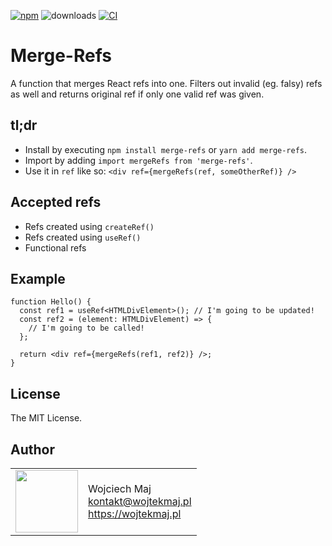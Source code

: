 [![npm](https://img.shields.io/npm/v/merge-refs.svg)](https://www.npmjs.com/package/merge-refs) ![downloads](https://img.shields.io/npm/dt/merge-refs.svg) [![CI](https://github.com/wojtekmaj/merge-refs/workflows/CI/badge.svg)](https://github.com/wojtekmaj/merge-refs/actions)

# Merge-Refs

A function that merges React refs into one. Filters out invalid (eg. falsy) refs as well and returns original ref if only one valid ref was given.

## tl;dr

- Install by executing `npm install merge-refs` or `yarn add merge-refs`.
- Import by adding `import mergeRefs from 'merge-refs'`.
- Use it in `ref` like so: `<div ref={mergeRefs(ref, someOtherRef)} />`

## Accepted refs

- Refs created using `createRef()`
- Refs created using `useRef()`
- Functional refs

## Example

```tsx
function Hello() {
  const ref1 = useRef<HTMLDivElement>(); // I'm going to be updated!
  const ref2 = (element: HTMLDivElement) => {
    // I'm going to be called!
  };

  return <div ref={mergeRefs(ref1, ref2)} />;
}
```

## License

The MIT License.

## Author

<table>
  <tr>
    <td>
      <img src="https://github.com/wojtekmaj.png?s=100" width="100">
    </td>
    <td>
      Wojciech Maj<br />
      <a href="mailto:kontakt@wojtekmaj.pl">kontakt@wojtekmaj.pl</a><br />
      <a href="https://wojtekmaj.pl">https://wojtekmaj.pl</a>
    </td>
  </tr>
</table>
